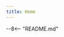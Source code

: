 ```yaml
---
title: Home
---
```

--8<-- "README.md"

[aptible-managed-endpoint]: modules/aptible/managed-endpoint.md
[aws-backend]: modules/aws/backend.md
[aws-cloudfront-waf]: modules/aws/cloudfront-waf.md
[aws-fargate-service]: modules/aws/fargate-service.md
[aws-logging]: modules/aws/logging.md
[aws-secrets]: modules/aws/secrets.md
[aws-serverless-database]: modules/aws/serverless-database.md
[aws-ssm-bastion]: modules/aws/ssm-bastion.md
[aws-vpc]: modules/aws/vpc.md
[contributing]: about/index.md
[datadog-waf]: modules/datadog/waf.md

